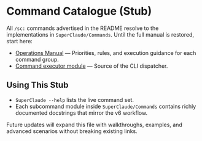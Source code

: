 # Command Catalogue (Stub)

All `/sc:` commands advertised in the README resolve to the implementations in
`SuperClaude/Commands`. Until the full manual is restored, start here:

- [Operations Manual](../../SuperClaude/Core/OPERATIONS.md) — Priorities, rules,
  and execution guidance for each command group.
- [Command executor module](../../SuperClaude/Commands/executor.py) — Source of
  the CLI dispatcher.

## Using This Stub

- `SuperClaude --help` lists the live command set.
- Each subcommand module inside `SuperClaude/Commands` contains richly
  documented docstrings that mirror the v6 workflow.

Future updates will expand this file with walkthroughs, examples, and advanced
scenarios without breaking existing links.
